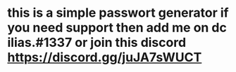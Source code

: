 # this is a simple passwort generator if you need support then add me on dc ilias.#1337 or join this discord https://discord.gg/juJA7sWUCT
